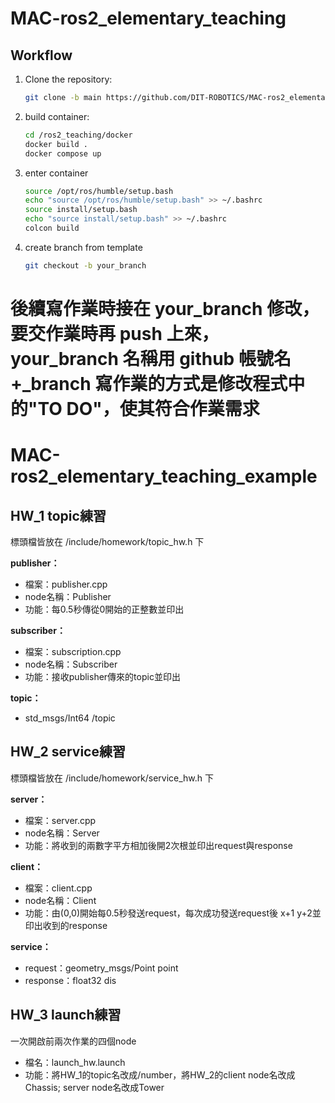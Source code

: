 # MAC-ros2_elementary_teaching
## Workflow

1. Clone the repository:
   ```bash
   git clone -b main https://github.com/DIT-ROBOTICS/MAC-ros2_elementary_teaching.git
   ```
2. build container: 
   ```bash
   cd /ros2_teaching/docker
   docker build .
   docker compose up
   ```
3. enter container
   ```bash
   source /opt/ros/humble/setup.bash
   echo "source /opt/ros/humble/setup.bash" >> ~/.bashrc
   source install/setup.bash
   echo "source install/setup.bash" >> ~/.bashrc
   colcon build
   ```
4. create branch from template
   ```bash
   git checkout -b your_branch
   ```
 後續寫作業時接在 your_branch 修改，要交作業時再 push 上來，your_branch 名稱用 github 帳號名 +_branch
 寫作業的方式是修改程式中的"TO DO"，使其符合作業需求
=======
# MAC-ros2_elementary_teaching_example
## HW_1 topic練習
標頭檔皆放在 /include/homework/topic_hw.h 下

**publisher：**
- 檔案：publisher.cpp
- node名稱：Publisher
- 功能：每0.5秒傳從0開始的正整數並印出
  
**subscriber：**
- 檔案：subscription.cpp
- node名稱：Subscriber
- 功能：接收publisher傳來的topic並印出
  
**topic：**
- std_msgs/Int64 /topic
## HW_2 service練習
標頭檔皆放在 /include/homework/service_hw.h 下

**server：**
- 檔案：server.cpp
- node名稱：Server
- 功能：將收到的兩數字平方相加後開2次根並印出request與response
  
**client：**
- 檔案：client.cpp
- node名稱：Client
- 功能：由(0,0)開始每0.5秒發送request，每次成功發送request後 x+1 y+2並印出收到的response
  
**service：**
- request：geometry_msgs/Point point
- response：float32 dis

## HW_3 launch練習
一次開啟前兩次作業的四個node
- 檔名：launch_hw.launch
- 功能：將HW_1的topic名改成/number，將HW_2的client node名改成Chassis; server node名改成Tower
